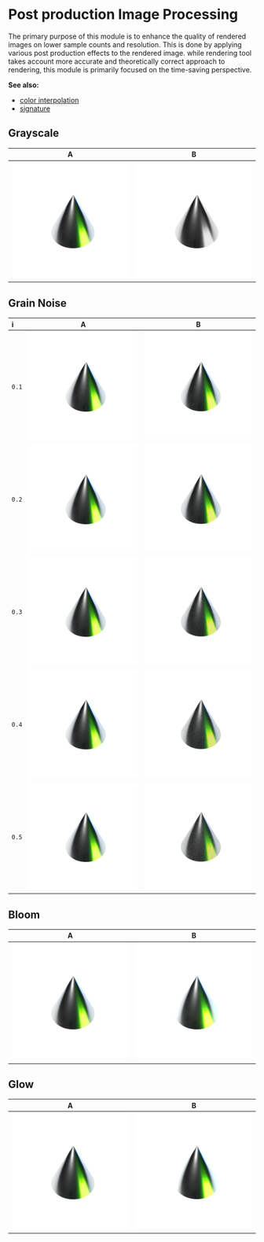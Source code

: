 # Post production Image Processing

The primary purpose of this module is to enhance the quality of rendered images on lower sample counts and resolution. This is done by applying various post production effects to the rendered image. while rendering tool takes account more accurate and theoretically correct approach to rendering, this module is primarily focused on the time-saving perspective.

**See also:**

- [color interpolation](../image_color_interpolation/)
- [signature](../signature/)

## Grayscale

<!-- before / after image view -->

|             A             |                  B                  |
| :-----------------------: | :---------------------------------: |
| ![](examples/example.png) | ![](examples/example.grayscale.png) |

## Grain Noise

| i     |             A             |                  B                  |
| :---- | :-----------------------: | :---------------------------------: |
| `0.1` | ![](examples/example.png) | ![](examples/example.grain_0.1.png) |
| `0.2` | ![](examples/example.png) | ![](examples/example.grain_0.2.png) |
| `0.3` | ![](examples/example.png) | ![](examples/example.grain_0.3.png) |
| `0.4` | ![](examples/example.png) | ![](examples/example.grain_0.4.png) |
| `0.5` | ![](examples/example.png) | ![](examples/example.grain_0.5.png) |

## Bloom

|             A             |                B                |
| :-----------------------: | :-----------------------------: |
| ![](examples/example.png) | ![](examples/example.bloom.png) |

## Glow

|             A             |               B                |
| :-----------------------: | :----------------------------: |
| ![](examples/example.png) | ![](examples/example.glow.png) |
